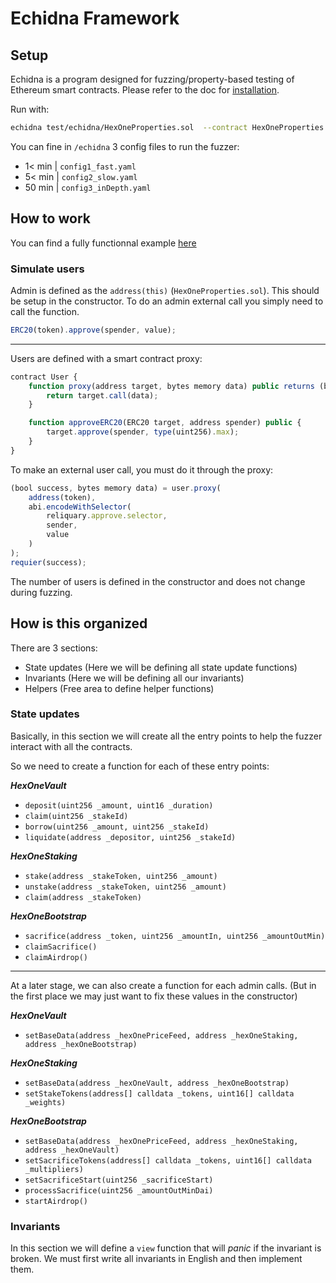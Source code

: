# Echidna Framework

## Setup

Echidna is a program designed for fuzzing/property-based testing of Ethereum smart contracts. Please refer to the doc for [installation](https://github.com/crytic/echidna#installation).

Run with:

```sh
echidna test/echidna/HexOneProperties.sol  --contract HexOneProperties --config test/echidna/config1_fast.yaml
```

You can fine in `/echidna` 3 config files to run the fuzzer:

- 1< min | `config1_fast.yaml`
- 5< min | `config2_slow.yaml`
- 50 min | `config3_inDepth.yaml`

## How to work

You can find a fully functionnal example [here](https://github.com/beirao/Reliquary/tree/echidna/echidna)

### Simulate users

Admin is defined as the `address(this)` (`HexOneProperties.sol`). This should be setup in the constructor.
To do an admin external call you simply need to call the function.

```js
ERC20(token).approve(spender, value);
```

---

Users are defined with a smart contract proxy:

```js
contract User {
    function proxy(address target, bytes memory data) public returns (bool success, bytes memory err) {
        return target.call(data);
    }

    function approveERC20(ERC20 target, address spender) public {
        target.approve(spender, type(uint256).max);
    }
}
```

To make an external user call, you must do it through the proxy:

```js
(bool success, bytes memory data) = user.proxy(
    address(token),
    abi.encodeWithSelector(
        reliquary.approve.selector,
        sender,
        value
    )
);
requier(success);
```

The number of users is defined in the constructor and does not change during fuzzing.

## How is this organized

There are 3 sections:

- State updates (Here we will be defining all state update functions)
- Invariants (Here we will be defining all our invariants)
- Helpers (Free area to define helper functions)

### State updates

Basically, in this section we will create all the entry points to help the fuzzer interact with all the contracts.

So we need to create a function for each of these entry points:

_**HexOneVault**_

- `deposit(uint256 _amount, uint16 _duration)`
- `claim(uint256 _stakeId)`
- `borrow(uint256 _amount, uint256 _stakeId)`
- `liquidate(address _depositor, uint256 _stakeId)`

_**HexOneStaking**_

- `stake(address _stakeToken, uint256 _amount)`
- `unstake(address _stakeToken, uint256 _amount)`
- `claim(address _stakeToken)`

_**HexOneBootstrap**_

- `sacrifice(address _token, uint256 _amountIn, uint256 _amountOutMin)`
- `claimSacrifice()`
- `claimAirdrop()`

---

At a later stage, we can also create a function for each admin calls. (But in the first place we may just want to fix these values in the constructor)

_**HexOneVault**_

- `setBaseData(address _hexOnePriceFeed, address _hexOneStaking, address _hexOneBootstrap)`

_**HexOneStaking**_

- `setBaseData(address _hexOneVault, address _hexOneBootstrap)`
- `setStakeTokens(address[] calldata _tokens, uint16[] calldata _weights)`

_**HexOneBootstrap**_

- `setBaseData(address _hexOnePriceFeed, address _hexOneStaking, address _hexOneVault)`
- `setSacrificeTokens(address[] calldata _tokens, uint16[] calldata _multipliers)`
- `setSacrificeStart(uint256 _sacrificeStart)`
- `processSacrifice(uint256 _amountOutMinDai)`
- `startAirdrop()`

### Invariants

In this section we will define a `view` function that will _panic_ if the invariant is broken.
We must first write all invariants in English and then implement them.
